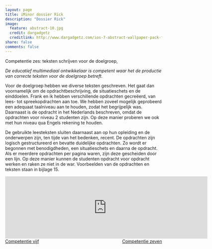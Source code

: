```yaml
---
layout: page
title: iMinor dossier Rick
description: "Dossier Rick"
image:
  feature: abstract-10.jpg
  credit: dargadgetz
  creditlink: http://www.dargadgetz.com/ios-7-abstract-wallpaper-pack-for-iphone-5-and-ipod-touch-retina/
share: false
comments: false
---
```

Competentie zes: teksten schrijven voor de doelgroep,

<i>De educatief multimediaal ontwikkelaar is competent waar het de productie van correcte teksten voor de doelgroep betreft.</i>

Voor de doelgroep hebben we diverse teksten geschreven. Het gaat dan voornamelijk om de opdrachtbeschrijving, de situatieschets en de einddoelen. Frank en ik hebben verschillende opdrachten gecreëerd, van lees- tot spreekopdrachten aan toe. We hebben zoveel mogelijk geprobeerd een adequaat taalniveau aan te houden, zodat het begrijpelijk was. Daarnaast is de opdracht in het Nederlands beschreven, omdat de opdrachten voor niveau 2 studenten zijn. Op deze manier proberen we ook met hun niveau qua Engels rekening te houden. 

De gebruikte leesteksten sluiten daarnaast aan op hun opleiding en de onderwerpen zijn, ten tijde van het bedenken, recent. De opdrachten zijn logisch gestructureerd en bevatte duidelijke opdrachten. Zo wordt er begonnen met benodigdheden, een situatieschets en daarna de opdracht. Als er meerdere opdrachten per pagina waren, zijn deze gescheiden door een lijn. Op deze manier kunnen de studenten opdracht voor opdracht werken en raken ze niet in de war. Voorbeelden van de opdrachten en teksten staan in bijlage 15.



<iframe src="https://drive.google.com/embeddedfolderview?id=0BycjBNS3AKDWU2pMcjNoMGNCaTg#list" width="650" height="200" frameborder="0"></iframe>


<div style="float: left"> 
<a href="{{ site.url }}/iminor-rick/competentie5/" class="btn">Competentie vijf</a>
</div>

<div style="float: right"> 
<a href="{{ site.url }}/iminor-rick/competentie7/" class="btn">Competentie zeven</a>
</div>
